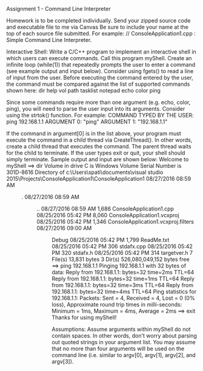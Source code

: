 Assignment 1 - Command Line Interpreter

Homework is to be completed individually. Send your zipped source code and executable file to me via Canvas
Be sure to include your name at the top of each source file submitted. For example:
 // ConsoleApplication1.cpp : Simple Command Line Interpreter.
 
Interactive Shell:
Write a C/C++ program to implement an interactive shell in which users can execute commands. Call this program 
myShell. Create an infinite loop (while(1)) that repeatedly prompts the user to enter a command (see example output 
and input below). Consider using fgets() to read a line of input from the user. Before executing the command entered 
by the user, the command must be compared against the list of supported commands shown here:
dir
help
vol
path
tasklist
notepad
echo
color
ping

Since some commands require more than one argument (e.g. echo, color, ping), you will need to parse the user input 
into its arguments. Consider using the strtok() function.
For example:
COMMAND TYPED BY THE USER:
ping 192.168.1.1
ARGUMENT 0: "ping"
ARGUMENT 1: "192.168.1.1"

If the command in argument[0] is in the list above, your program must execute the command in a child thread via 
CreateThread(). In other words, create a child thread that executes the command. The parent thread waits for the 
child to terminate. If the user types exit or quit, your shell should simply terminate. Sample output and input are 
shown below:
Welcome to myShell
==> dir
Volume in drive C is Windows
Volume Serial Number is 301D-8616
Directory of c:\Users\spati\documents\visual studio 2015\Projects\ConsoleApplication1\ConsoleApplication1
08/27/2016 08:59 AM     <DIR>              .
08/27/2016 08:59 AM     <DIR>               ..
08/27/2016 08:59 AM                    1,686 ConsoleApplication1.cpp
08/25/2016 05:42 PM                    8,060 ConsoleApplication1.vcxproj
08/25/2016 05:42 PM                    1,346 ConsoleApplication1.vcxproj.filters
08/27/2016 09:00 AM     <DIR>              Debug
08/25/2016 05:42 PM                    1,799 ReadMe.txt
08/25/2016 05:42 PM                       306 stdafx.cpp
08/25/2016 05:42 PM                       320 stdafx.h
08/25/2016 05:42 PM                       314 targetver.h
                     7 File(s) 13,831 bytes
                     3 Dir(s) 526,080,049,152 bytes free
==> ping 192.168.1.1
Pinging 192.168.1.1 with 32 bytes of data:
Reply from 192.168.1.1: bytes=32 time=2ms TTL=64
Reply from 192.168.1.1: bytes=32 time=1ms TTL=64
Reply from 192.168.1.1: bytes=32 time=3ms TTL=64
Reply from 192.168.1.1: bytes=32 time=4ms TTL=64
Ping statistics for 192.168.1.1:
    Packets: Sent = 4, Received = 4, Lost = 0 (0% loss),
Approximate round trip times in milli-seconds:
    Minimum = 1ms, Maximum = 4ms, Average = 2ms
==> exit
Thanks for using myShell!

Assumptions: Assume arguments within myShell do not contain spaces. In other words, don't worry about parsing 
out quoted strings in your argument list. You may assume that no more than four arguments will be used on the 
command line (i.e. similar to argv[0], argv[1], argv[2], and argv[3]).
